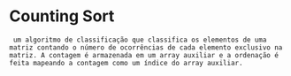 # Counting Sort
` um algoritmo de classificação que classifica os elementos de uma matriz contando o número de ocorrências de cada elemento exclusivo na matriz. A contagem é armazenada em um array auxiliar e a ordenação é feita mapeando a contagem como um índice do array auxiliar.`


